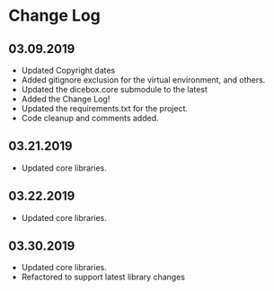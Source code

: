 Change Log
==========


03.09.2019
----------
* Updated Copyright dates
* Added gitignore exclusion for the virtual environment, and others.
* Updated the dicebox.core submodule to the latest
* Added the Change Log!
* Updated the requirements.txt for the project.
* Code cleanup and comments added.

03.21.2019
----------
* Updated core libraries.

03.22.2019
----------
* Updated core libraries.

03.30.2019
----------
* Updated core libraries.
* Refactored to support latest library changes
